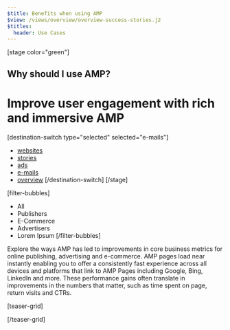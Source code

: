 ```yaml
---
$title: Benefits when using AMP
$view: /views/overview/overview-success-stories.j2
$titles:
  header: Use Cases
---
```

[stage color="green"]
<amp-img src="/static/img/browser-websites.png" height="300" width="450" layout="responsive" />
## Why should I use AMP?
# Improve user engagement with rich and immersive AMP
[destination-switch type="selected" selected="e-mails"]
- [websites](/content/amp-dev/overview/success-stories/websites.md)
- [stories](/content/amp-dev/overview/success-stories/stories.md)
- [ads](/content/amp-dev/overview/success-stories/ads.md)
- [e-mails](/content/amp-dev/overview/success-stories/e-mails.md)
- [overview](/content/amp-dev/overview/success-stories/overview.md)
[/destination-switch]
[/stage]

[filter-bubbles]
  - All
  - Publishers
  - E-Commerce
  - Advertisers
  - Lorem Ipsum
[/filter-bubbles]

<section class="main">
  <p>Explore the ways AMP has led to improvements in core business metrics for online publishing, advertising and e-commerce. AMP pages load near instantly enabling you to offer a consistently fast experience across all devices and platforms that link to AMP Pages including Google, Bing, LinkedIn and more. These performance gains often translate in improvements in the numbers that matter, such as time spent on page, return visits and CTRs.</p>
</section>

[teaser-grid]
[](content/shared/fill-ins/success-story-4.md)
[](content/shared/fill-ins/success-story-4.md)
[](content/shared/fill-ins/success-story-4.md)
[](content/shared/fill-ins/success-story-4.md)
[](content/shared/fill-ins/success-story-4.md)
[](content/shared/fill-ins/success-story-4.md)

[/teaser-grid]